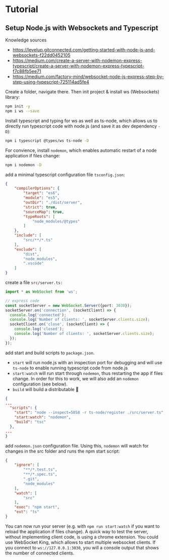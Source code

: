 # Tutorial

## Setup Node.js with Websockets and Typescript

Knowledge sources

* https://levelup.gitconnected.com/getting-started-with-node-js-and-websockets-f22dd0452105
* https://medium.com/create-a-server-with-nodemon-express-typescript/create-a-server-with-nodemon-express-typescript-f7c88fb5ee71
* https://medium.com/factory-mind/websocket-node-js-express-step-by-step-using-typescript-725114ad5fe4

Create a folder, navigate there. Then init project & install ws (Websockets) library:

```bash
npm init -y
npm i ws --save
```

Install typescript and typing for ws as well as ts-node, which allows us to directly run typescript code with node.js (and save it as dev dependency `-D`):

```bash
npm i typescript @types/ws ts-node -D
```

For convience, install `nodemon`, which enables automatic restart of a node application if files change:

```bash
npm i nodemon -D
```

add a minimal typescript configuration file `tsconfig.json`:

```json
{
    "compilerOptions": {
        "target": "es6",
        "module": "es5",
        "outDir": "./dist/server",
        "strict": true,
        "sourceMap": true,
        "typeRoots": [
            "node_modules/@types"
        ]
    },
    "include": [
		"src/**/*.ts"
	],
    "exclude": [
        "dist",
        "node_modules",
        ".vscode"
    ]
}
```

create a file `src/server.ts:`

```typescript
import * as WebSocket from 'ws';

// express code 
const socketServer = new WebSocket.Server({port: 3030});
socketServer.on('connection', (socketClient) => {
  console.log('connected');
  console.log('Number of clients: ', socketServer.clients.size);
  socketClient.on('close', (socketClient) => {
    console.log('closed');
    console.log('Number of clients: ', socketServer.clients.size);
  });
});
```

add start and build scripts to `package.json`.

- `start` will run node.js with an inspection port for debugging and will use `ts-node` to enable running typescript code from node.js 
- `start:watch` will run start through `nodemon`, thus restarting the app if files change. In order for this to work, we will also add an `nodemon` configuration (see below).
- `build` will build a distributable :construction:

```json
{
...
  "scripts": {
    "start": "node --inspect=5858 -r ts-node/register ./src/server.ts",
    "start:watch": "nodemon",
    "build": "tsc"
  },
...
}
```

add `nodemon.json` configuration file. Using this, `nodemon` will watch for changes in the src folder and runs the npm start script:

```json
{
	"ignore": [
		"**/*.test.ts",
		"**/*.spec.ts",
		".git",
		"node_modules"
	],
	"watch": [
		"src"
	],
	"exec": "npm start",
	"ext": "ts"
}
```

You can now run your server (e.g. with `npm run start:watch` if you want to reload the application if files change). A quick way to test the server, without implementing client code, is using a chrome extension. You could use WebSocket King, which allows to start multiple websocket clients. If you connect to `ws://127.0.0.1:3030`, you will a console output that shows the number of connected clients.